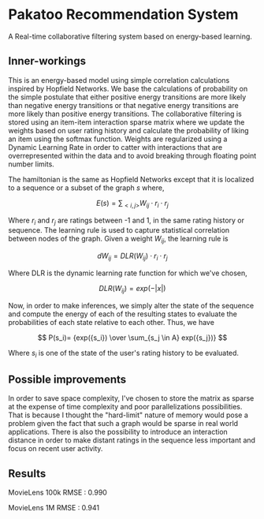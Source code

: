 # Pakatoo Recommendation System

A Real-time collaborative filtering system based on energy-based learning.

## Inner-workings

This is an energy-based model using simple correlation calculations inspired by Hopfield Networks. We base the calculations of probability on the simple postulate that either positive energy transitions are more likely than negative energy transitions or that negative energy transitions are more likely than positive energy transitions. The collaborative filtering is stored using an item-item interaction sparse matrix where we update the weights based on user rating history and calculate the probability of liking an item using the softmax function. Weights are regularized using a Dynamic Learning Rate in order to catter with interactions that are overrepresented within the data and to avoid breaking through floating point number limits.

The hamiltonian is the same as Hopfield Networks except that it is localized to a sequence or a subset of the graph $s$ where,

$$
E(s) = \sum_{ < i,j > } W_{ij} \cdot r_i \cdot r_j
$$

Where $r_i$ and $r_j$ are ratings between -1 and 1, in the same rating history or sequence. The learning rule is used to capture statistical correlation between nodes of the graph. Given a weight $W_{ij}$, the learning rule is

$$
dW_{ij} = DLR(W_{ij}) \cdot r_i \cdot r_j
$$

Where DLR is the dynamic learning rate function for which we've chosen,

$$
DLR(W_{ij}) = exp(-|x|)
$$

Now, in order to make inferences, we simply alter the state of the sequence and compute the energy of each of the resulting states to evaluate the probabilities of each state relative to each other. Thus, we have

$$
P(s_i)= {exp({s_i}) \over \sum_{s_j \in A} exp({s_j})}
$$

Where $s_i$ is one of the state of the user's rating history to be evaluated.

## Possible improvements

In order to save space complexity, I've chosen to store the matrix as sparse at the expense of time complexity and poor parallelizations possibilities. That is because I thought the "hard-limit" nature of memory would pose a problem given the fact that such a graph would be sparse in real world applications. There is also the possibility to introduce an interaction distance in order to make distant ratings in the sequence less important and focus on recent user activity.

## Results

MovieLens 100k
RMSE : 0.990

MovieLens 1M
RMSE : 0.941
